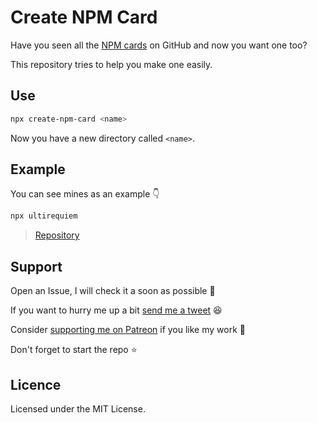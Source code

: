 # Create NPM Card

Have you seen all the [NPM cards](https://github.com/topics/npm-card) on GitHub
and now you want one too?

This repository tries to help you make one easily.

## Use

```sh
npx create-npm-card <name>
```

Now you have a new directory called `<name>`.

## Example

You can see mines as an example 👇

```sh
npx ultirequiem
```

> [Repository](https://github.com/UltiRequiem/npm-card)

## Support

Open an Issue, I will check it a soon as possible 👀

If you want to hurry me up a bit
[send me a tweet](https://twitter.com/intent/tweet?text=%40UltiRequiem%20) 😆

Consider [supporting me on Patreon](https://patreon.com/UltiRequiem) if you like
my work 🚀

Don't forget to start the repo ⭐

## Licence

Licensed under the MIT License.
